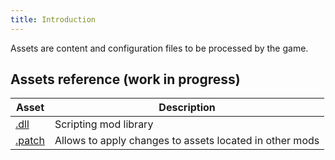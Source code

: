 ```yaml
---
title: Introduction
---
```


Assets are content and configuration files to be processed by the game.

## Assets reference (work in progress)

| Asset | Description |
| - | - |
| [.dll](/assets/dll-asset) | Scripting mod library |
| [.patch](/assets/patch-asset) | Allows to apply changes to assets located in other mods |